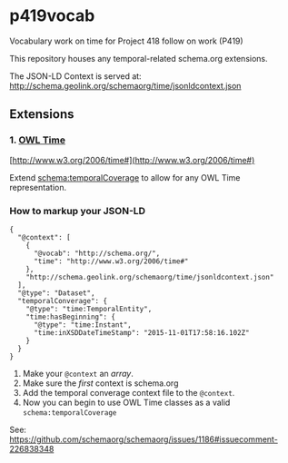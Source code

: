 # p419vocab
Vocabulary work on time for Project 418 follow on work (P419)

This repository houses any temporal-related schema.org extensions.

The JSON-LD Context is served at: http://schema.geolink.org/schemaorg/time/jsonldcontext.json

## Extensions

### 1. [OWL Time](http://www.w3.org/2006/time#)

[http://www.w3.org/2006/time#](http://www.w3.org/2006/time#)

Extend [schema:temporalCoverage](https://schema.org/temporalCoverage) to allow for any OWL Time representation.

### How to markup your JSON-LD

```
{
  "@context": [
    {
      "@vocab": "http://schema.org/",
      "time": "http://www.w3.org/2006/time#"
    }, 
    "http://schema.geolink.org/schemaorg/time/jsonldcontext.json"
  ],
  "@type": "Dataset",
  "temporalConverage": {
    "@type": "time:TemporalEntity",
    "time:hasBeginning": {
      "@type": "time:Instant",
      "time:inXSDDateTimeStamp": "2015-11-01T17:58:16.102Z"
    }
  }
}
```

1. Make your `@context` an *array*.
2. Make sure the *first* context is schema.org
3. Add the temporal converage context file to the `@context`.
4. Now you can begin to use OWL Time classes as a valid `schema:temporalCoverage`

See: https://github.com/schemaorg/schemaorg/issues/1186#issuecomment-226838348

